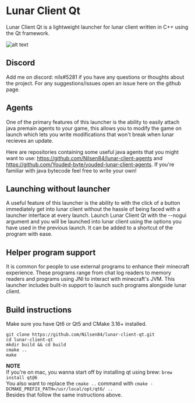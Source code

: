 # Lunar Client Qt
Lunar Client Qt is a lightweight launcher for lunar client written in C++ using the Qt framework.  
  
![alt text](https://i.imgur.com/Ih9BGOn.png)

## Discord
Add me on discord: nils#5281 if you have any questions or thoughts about the project. For any suggestions/issues open an issue here on the github page.

## Agents
One of the primary features of this launcher is the ability to easily attach java premain agents to your game, 
this allows you to modify the game on launch which lets you write modifications that won't break when lunar recieves an update. 
  
Here are repositories containing some useful java agents that you might want to use: https://github.com/Nilsen84/lunar-client-agents 
and https://github.com/Youded-byte/youded-lunar-client-agents.
If you're familiar with java bytecode feel free to write your own!

## Launching without launcher
A useful feature of this launcher is the ability to with the click of a button immediately get into lunar client without the hassle of being faced 
with a launcher interface at every launch. Launch Lunar Client Qt with the --nogui argument and you will be launched into lunar client using the 
options you have used in the previous launch. It can be added to a shortcut of the program with ease.

## Helper program support
It is common for people to use external programs to enhance their minecraft experience. These programs range from chat log readers to memory readers and
programs using JNI to interact with minecraft's JVM. This launcher includes built-in support to launch such programs alongside lunar client.

## Build instructions
Make sure you have Qt6 or Qt5 and CMake 3.16+ installed. 
```
git clone https://github.com/Nilsen84/lunar-client-qt.git
cd lunar-client-qt
mkdir build && cd build
cmake ..
make
```

**NOTE**  
If you're on mac, you wanna start off by installing qt using brew: ```brew install qt@6```  
You also want to replace the ```cmake ..``` command with ```cmake -DCMAKE_PREFIX_PATH=/usr/local/opt/qt6/ ..```  
Besides that follow the same instructions above.

